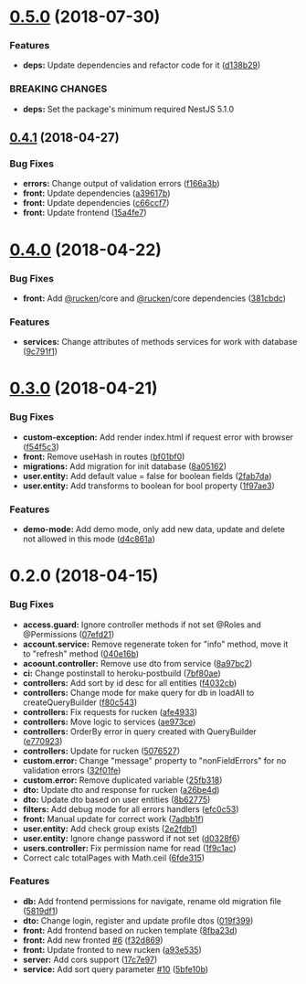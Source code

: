 <a name="0.5.0"></a>
# [0.5.0](https://github.com/rucken/core-nestjs/compare/0.4.1...0.5.0) (2018-07-30)


### Features

* **deps:** Update dependencies and refactor code for it ([d138b29](https://github.com/rucken/core-nestjs/commit/d138b29))


### BREAKING CHANGES

* **deps:** Set the package's minimum required NestJS 5.1.0



<a name="0.4.1"></a>
## [0.4.1](https://github.com/rucken/core-nestjs/compare/0.4.0...0.4.1) (2018-04-27)


### Bug Fixes

* **errors:** Change output of validation errors ([f166a3b](https://github.com/rucken/core-nestjs/commit/f166a3b))
* **front:** Update dependencies ([a39617b](https://github.com/rucken/core-nestjs/commit/a39617b))
* **front:** Update dependencies ([c66ccf7](https://github.com/rucken/core-nestjs/commit/c66ccf7))
* **front:** Update frontend ([15a4fe7](https://github.com/rucken/core-nestjs/commit/15a4fe7))



<a name="0.4.0"></a>
# [0.4.0](https://github.com/rucken/core-nestjs/compare/0.3.0...0.4.0) (2018-04-22)


### Bug Fixes

* **front:** Add [@rucken](https://github.com/rucken)/core and [@rucken](https://github.com/rucken)/core dependencies ([381cbdc](https://github.com/rucken/core-nestjs/commit/381cbdc))


### Features

* **services:** Change attributes of methods services for work with database ([9c791f1](https://github.com/rucken/core-nestjs/commit/9c791f1))



<a name="0.3.0"></a>
# [0.3.0](https://github.com/rucken/core-nestjs/compare/0.2.0...0.3.0) (2018-04-21)


### Bug Fixes

* **custom-exception:** Add render index.html if request error with browser ([f54f5c3](https://github.com/rucken/core-nestjs/commit/f54f5c3))
* **front:** Remove useHash in routes ([bf01bf0](https://github.com/rucken/core-nestjs/commit/bf01bf0))
* **migrations:** Add migration for init database ([8a05162](https://github.com/rucken/core-nestjs/commit/8a05162))
* **user.entity:** Add default value = false for boolean fields ([2fab7da](https://github.com/rucken/core-nestjs/commit/2fab7da))
* **user.entity:** Add transforms to boolean for bool property ([1f97ae3](https://github.com/rucken/core-nestjs/commit/1f97ae3))


### Features

* **demo-mode:** Add demo mode, only add new data, update and delete not allowed in this mode ([d4c861a](https://github.com/rucken/core-nestjs/commit/d4c861a))



<a name="0.2.0"></a>
# 0.2.0 (2018-04-15)


### Bug Fixes

* **access.guard:** Ignore controller methods if not set @Roles and @Permissions ([07efd21](https://github.com/rucken/core-nestjs/commit/07efd21))
* **account.service:** Remove regenerate token for "info" method, move it to "refresh" method ([040e16b](https://github.com/rucken/core-nestjs/commit/040e16b))
* **acoount.controller:** Remove use dto from service ([8a97bc2](https://github.com/rucken/core-nestjs/commit/8a97bc2))
* **ci:** Change postinstall to heroku-postbuild ([7bf80ae](https://github.com/rucken/core-nestjs/commit/7bf80ae))
* **controllers:** Add sort by id desc for all entities ([f4032cb](https://github.com/rucken/core-nestjs/commit/f4032cb))
* **controllers:** Change mode for make query for db in loadAll to createQueryBuilder ([f80c543](https://github.com/rucken/core-nestjs/commit/f80c543))
* **controllers:** Fix requests for rucken ([afe4933](https://github.com/rucken/core-nestjs/commit/afe4933))
* **controllers:** Move logic to services ([ae973ce](https://github.com/rucken/core-nestjs/commit/ae973ce))
* **controllers:** OrderBy error in query created with QueryBuilder ([e770923](https://github.com/rucken/core-nestjs/commit/e770923))
* **controllers:** Update for rucken ([5076527](https://github.com/rucken/core-nestjs/commit/5076527))
* **custom.error:** Change "message" property to "nonFieldErrors" for no validation errors ([32f01fe](https://github.com/rucken/core-nestjs/commit/32f01fe))
* **custom.error:** Remove duplicated variable ([25fb318](https://github.com/rucken/core-nestjs/commit/25fb318))
* **dto:** Update dto and response for rucken ([a26be4d](https://github.com/rucken/core-nestjs/commit/a26be4d))
* **dto:** Update dto based on user entities ([8b62775](https://github.com/rucken/core-nestjs/commit/8b62775))
* **filters:** Add debug mode for all errors handlers ([efc0c53](https://github.com/rucken/core-nestjs/commit/efc0c53))
* **front:** Manual update for correct work ([7adbb1f](https://github.com/rucken/core-nestjs/commit/7adbb1f))
* **user.entity:** Add check group exists ([2e2fdb1](https://github.com/rucken/core-nestjs/commit/2e2fdb1))
* **user.entity:** Ignore change password if not set ([d0328f6](https://github.com/rucken/core-nestjs/commit/d0328f6))
* **users.controller:** Fix permission name for read ([1f9c1ac](https://github.com/rucken/core-nestjs/commit/1f9c1ac))
* Correct calc totalPages with Math.ceil ([6fde315](https://github.com/rucken/core-nestjs/commit/6fde315))


### Features

* **db:** Add frontend permissions for navigate, rename old migration file ([5819df1](https://github.com/rucken/core-nestjs/commit/5819df1))
* **dto:** Change login, register and update profile dtos ([019f399](https://github.com/rucken/core-nestjs/commit/019f399))
* **front:** Add frontend based on rucken template ([8fba23d](https://github.com/rucken/core-nestjs/commit/8fba23d))
* **front:** Add new fronted [#6](https://github.com/rucken/core-nestjs/issues/6) ([f32d869](https://github.com/rucken/core-nestjs/commit/f32d869))
* **front:** Update fronted to new rucken ([a93e535](https://github.com/rucken/core-nestjs/commit/a93e535))
* **server:** Add cors support ([17c7e97](https://github.com/rucken/core-nestjs/commit/17c7e97))
* **service:** Add sort query parameter [#10](https://github.com/rucken/core-nestjs/issues/10) ([5bfe10b](https://github.com/rucken/core-nestjs/commit/5bfe10b))



